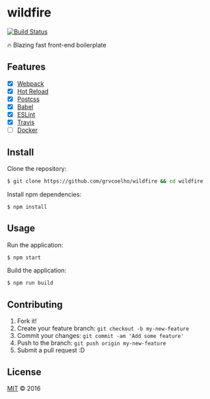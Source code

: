 # wildfire
[![Build Status](https://travis-ci.org/grvcoelho/wildfire.svg?branch=master)](https://travis-ci.org/grvcoelho/wildfire)

:fire: Blazing fast front-end boilerplate

## Features

- [x] [Webpack](https://github.com/webpack/webpack)
- [x] [Hot Reload](https://github.com/gaearon/react-hot-loader)
- [x] [Postcss](https://github.com/postcss/postcss)
- [x] [Babel](https://github.com/babel/babel)
- [x] [ESLint](https://github.com/eslint/eslint)
- [x] [Travis](https://travis-ci.org)
- [ ] [Docker](https://www.docker.com/)

## Install

Clone the repository:

```sh
$ git clone https://github.com/grvcoelho/wildfire && cd wildfire
```

Install npm dependencies:

```sh
$ npm install
```

## Usage

Run the application:

```sh
$ npm start
```

Build the application:

```sh
$ npm run build
```

## Contributing

1. Fork it!
2. Create your feature branch: `git checkout -b my-new-feature`
3. Commit your changes: `git commit -am 'Add some feature'`
4. Push to the branch: `git push origin my-new-feature`
5. Submit a pull request :D

## License

[MIT](https://github.com/grvcoelho/wildfire/blob/master/LICENSE) &copy; 2016


